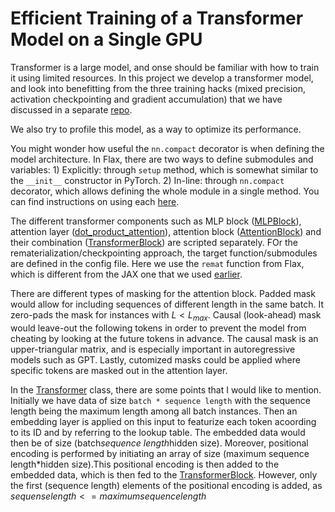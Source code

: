# Efficient Training of a  Transformer Model on a Single GPU

Transformer is a large model, and onse should be familiar with how to train it using limited resources. In this project we develop a transformer model, and look into benefitting from the three training hacks (mixed precision, activation checkpointing and gradient accumulation) that we have discussed in a separate [repo](../single-gpu-training-hacks/).

We also try to profile this model, as a way to optimize its performance.

You might wonder how useful the `nn.compact` decorator is when defining the model architecture. In Flax, there are two ways to define submodules and variables: 1) Explicitly: through `setup` method, which is somewhat similar to the `__init__` constructor in PyTorch. 2) In-line: through `nn.compact` decorator, which allows defining the whole module in a single method. You can find instructions on using each [here](https://flax-linen.readthedocs.io/en/latest/guides/flax_fundamentals/setup_or_nncompact.html).

The different transformer components such as MLP block ([MLPBlock](jax/model.py#L9)), attention layer ([dot_product_attention](jax/model.py#L32)), attention block ([AttentionBlock](jax/model.py#L53)) and their combination ([TransformerBlock](jax/model.py#L78)) are scripted separately. FOr the rematerialization/checkpointing approach, the target function/submodules are defined in the config file. Here we use the `remat` function from Flax, which is different from the JAX one that we used [earlier](../single-gpu-training-hacks/jax/utils.py#L19).

There are different types of masking for the attention block. Padded mask would allow for including sequences of different length in the same batch. It zero-pads the mask for instances with $L < L_{max}$. Causal (look-ahead) mask would leave-out the following tokens in order to prevent the model from cheating by looking at the future tokens in advance. The causal mask is an upper-triangular matrix, and is especially important in autoregressive models such as GPT. Lastly, cutomized masks could be applied where specific tokens are masked out in the attention layer. 

In the [Transformer](jax/model.py#L100) class, there are some points that I would like to mention. Initially we have data of size `batch * sequence length` with the sequence length being the maximum length among all batch instances. Then an embedding layer is applied on this input to featurize each token acoording to its ID and by referring to the lookup table. The embedded data would then be of size (batch*sequence length*hidden size). Moreover, positional encoding is performed by initiating an array of size (maximum sequence length*hidden size).This positional encoding is then added to the embedded data, which is then fed to the [TransformerBlock](jax/model.py#L78). However, only the first (sequence length) elements of the positional encoding is added, as $sequense length <= maximum sequence length$


